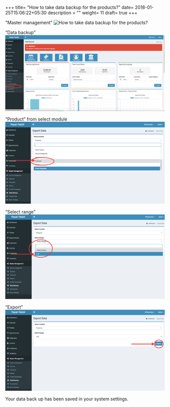 +++
title= "How to take data backup for the products?"
date= 2018-01-25T15:06:22+05:30
description = ""
weight= 11
draft= true
+++




"Master management”
![How to take data backup for the products?](/images/data_backup_products/go_to_master_management.png)

“Data backup”
![How to take data backup for the products?](/images/data_backup_products/select_data_backup.png)

“Product” from select module
![How to take data backup for the products?](/images/data_backup_products/select_product.png)

“Select range”
![How to take data backup for the products?](/images/data_backup_products/select_range.png)

“Export”
![How to take data backup for the products?](/images/data_backup_products/click_export.png)

Your data back up has been saved in your system settings.


